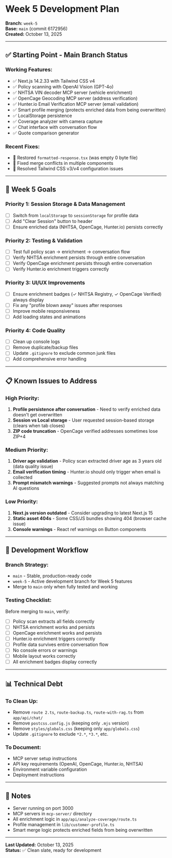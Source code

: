 # Week 5 Development Plan

**Branch:** `week-5`  
**Base:** `main` (commit 6172956)  
**Created:** October 13, 2025

---

## ✅ Starting Point - Main Branch Status

### **Working Features:**
- ✅ Next.js 14.2.33 with Tailwind CSS v4
- ✅ Policy scanning with OpenAI Vision (GPT-4o)
- ✅ NHTSA VIN decoder MCP server (vehicle enrichment)
- ✅ OpenCage Geocoding MCP server (address verification)
- ✅ Hunter.io Email Verification MCP server (email validation)
- ✅ Smart profile merging (protects enriched data from being overwritten)
- ✅ LocalStorage persistence
- ✅ Coverage analyzer with camera capture
- ✅ Chat interface with conversation flow
- ✅ Quote comparison generator

### **Recent Fixes:**
- 🔧 Restored `formatted-response.tsx` (was empty 0 byte file)
- 🔧 Fixed merge conflicts in multiple components
- 🔧 Resolved Tailwind CSS v3/v4 configuration issues

---

## 🎯 Week 5 Goals

### **Priority 1: Session Storage & Data Management**
- [ ] Switch from `localStorage` to `sessionStorage` for profile data
- [ ] Add "Clear Session" button to header
- [ ] Ensure enriched data (NHTSA, OpenCage, Hunter.io) persists correctly

### **Priority 2: Testing & Validation**
- [ ] Test full policy scan → enrichment → conversation flow
- [ ] Verify NHTSA enrichment persists through entire conversation
- [ ] Verify OpenCage enrichment persists through entire conversation
- [ ] Verify Hunter.io enrichment triggers correctly

### **Priority 3: UI/UX Improvements**
- [ ] Ensure enrichment badges (✓ NHTSA Registry, ✓ OpenCage Verified) always display
- [ ] Fix any "profile blown away" issues after responses
- [ ] Improve mobile responsiveness
- [ ] Add loading states and animations

### **Priority 4: Code Quality**
- [ ] Clean up console logs
- [ ] Remove duplicate/backup files
- [ ] Update `.gitignore` to exclude common junk files
- [ ] Add comprehensive error handling

---

## 📋 Known Issues to Address

### **High Priority:**
1. **Profile persistence after conversation** - Need to verify enriched data doesn't get overwritten
2. **Session vs Local storage** - User requested session-based storage (clears when tab closes)
3. **ZIP code truncation** - OpenCage verified addresses sometimes lose ZIP+4

### **Medium Priority:**
1. **Driver age validation** - Policy scan extracted driver age as 3 years old (data quality issue)
2. **Email verification timing** - Hunter.io should only trigger when email is collected
3. **Prompt mismatch warnings** - Suggested prompts not always matching AI questions

### **Low Priority:**
1. **Next.js version outdated** - Consider upgrading to latest Next.js 15
2. **Static asset 404s** - Some CSS/JS bundles showing 404 (browser cache issue)
3. **Console warnings** - React ref warnings on Button components

---

## 🚀 Development Workflow

### **Branch Strategy:**
- `main` - Stable, production-ready code
- `week-5` - Active development branch for Week 5 features
- Merge to `main` only when fully tested and working

### **Testing Checklist:**
Before merging to `main`, verify:
- [ ] Policy scan extracts all fields correctly
- [ ] NHTSA enrichment works and persists
- [ ] OpenCage enrichment works and persists
- [ ] Hunter.io enrichment triggers correctly
- [ ] Profile data survives entire conversation flow
- [ ] No console errors or warnings
- [ ] Mobile layout works correctly
- [ ] All enrichment badges display correctly

---

## 📊 Technical Debt

### **To Clean Up:**
- Remove `route 2.ts`, `route-backup.ts`, `route-with-rag.ts` from `app/api/chat/`
- Remove `postcss.config.js` (keeping only `.mjs` version)
- Remove `styles/globals.css` (keeping only `app/globals.css`)
- Update `.gitignore` to exclude `*2.*`, `*3.*`, etc.

### **To Document:**
- MCP server setup instructions
- API key requirements (OpenAI, OpenCage, Hunter.io, NHTSA)
- Environment variable configuration
- Deployment instructions

---

## 📝 Notes

- Server running on port 3000
- MCP servers in `mcp-server/` directory
- All enrichment logic in `app/api/analyze-coverage/route.ts`
- Profile management in `lib/customer-profile.ts`
- Smart merge logic protects enriched fields from being overwritten

---

**Last Updated:** October 13, 2025  
**Status:** ✅ Clean slate, ready for development

